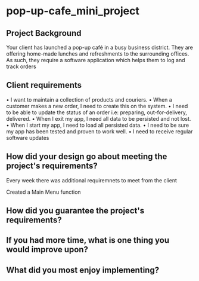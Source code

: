 # pop-up-cafe_mini_project



## Project Background
Your client has launched a pop-up café in a busy business district. They
are offering home-made lunches and refreshments to the surrounding
offices. As such, they require a software application which helps them to
log and track orders

## Client requirements
• I want to maintain a collection of products and couriers.
• When a customer makes a new order, I need to create this on the
system.
• I need to be able to update the status of an order i.e: preparing,
out-for-delivery, delivered.
• When I exit my app, I need all data to be persisted and not lost.
• When I start my app, I need to load all persisted data.
• I need to be sure my app has been tested and proven to work well.
• I need to receive regular software updates


## How did your design go about meeting the project's requirements?

Every week there was additional requiremnets to meet from the client 

Created a Main Menu function 


## How did you guarantee the project's requirements?


## If you had more time, what is one thing you would improve upon?


## What did you most enjoy implementing?
